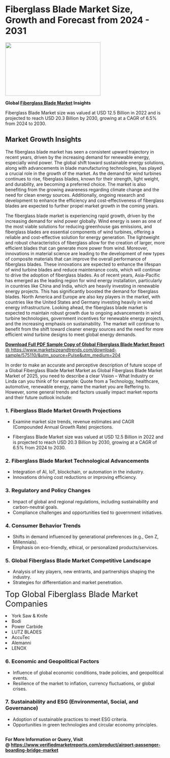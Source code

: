 <H1>Fiberglass Blade Market Size, Growth and Forecast from 2024 - 2031</H1><img class="aligncenter size-medium wp-image-584254" src="https://thirdeyenews.in/wp-content/uploads/2024/09/Global-Market-Research-300x168.jpeg" alt="" width="300" height="168" /><p><strong>Global&nbsp;<a href="https://www.marketsizeandtrends.com/download-sample/575110/&amp;utm_source=Pulse&amp;utm_medium=204">Fiberglass Blade Market</a> Insights</strong></p><p>Fiberglass Blade Market size was valued at USD 12.5 Billion in 2022 and is projected to reach USD 20.3 Billion by 2030, growing at a CAGR of 6.5% from 2024 to 2030.</p><p><h2>Market Growth Insights</h2> <p>The fiberglass blade market has seen a consistent upward trajectory in recent years, driven by the increasing demand for renewable energy, especially wind power. The global shift toward sustainable energy solutions, along with advancements in blade manufacturing technologies, has played a crucial role in the growth of the market. As the demand for wind turbines continues to rise, fiberglass blades, known for their strength, light weight, and durability, are becoming a preferred choice. The market is also benefiting from the growing awareness regarding climate change and the need for clean energy sources. Additionally, ongoing research and development to enhance the efficiency and cost-effectiveness of fiberglass blades are expected to further propel market growth in the coming years.</p> <p><a href="#"></a></p> <p>The fiberglass blade market is experiencing rapid growth, driven by the increasing demand for wind power globally. Wind energy is seen as one of the most viable solutions for reducing greenhouse gas emissions, and fiberglass blades are essential components of wind turbines, offering a reliable and cost-effective solution for energy generation. The lightweight and robust characteristics of fiberglass allow for the creation of larger, more efficient blades that can generate more power from wind. Moreover, innovations in material science are leading to the development of new types of composite materials that can improve the overall performance of fiberglass blades. These innovations are expected to enhance the lifespan of wind turbine blades and reduce maintenance costs, which will continue to drive the adoption of fiberglass blades. As of recent years, Asia-Pacific has emerged as the leading region for wind energy installation, particularly in countries like China and India, which are heavily investing in renewable energy projects. This has significantly boosted the demand for fiberglass blades. North America and Europe are also key players in the market, with countries like the United States and Germany investing heavily in wind energy infrastructure. Looking ahead, the fiberglass blade market is expected to maintain robust growth due to ongoing advancements in wind turbine technologies, government incentives for renewable energy projects, and the increasing emphasis on sustainability. The market will continue to benefit from the shift toward cleaner energy sources and the need for more efficient wind turbine designs to meet global energy demands.</p> <p><a href="#"></p><p><span class=""><strong>Download Full PDF Sample Copy of Global Fiberglass Blade Market Report</strong> @ <a href="https://www.marketsizeandtrends.com/download-sample/575110/&amp;utm_source=Pulse&amp;utm_medium=204" target="_blank">https://www.marketsizeandtrends.com/download-sample/575110/&amp;utm_source=Pulse&amp;utm_medium=204</a></span></p><p>In order to make an accurate and perceptive description of future scope of a Global&nbsp;Fiberglass Blade Market Market as Global&nbsp;Fiberglass Blade Market Market of 2025, you need to describe a clear Vision &ndash; What Industry or Linda can you think of for example: Quote from a Technology, healthcare, automotive, renewable energy, name the market you are Reffering to. However, some general trends and factors usually impact market reports and their future outlook include:</p><h3>1.&nbsp;<strong>Fiberglass Blade Market Growth Projections</strong></h3><ul><li>Examine market size trends, revenue estimates and CAGR (Compounded Annual Growth Rate) projections.</li><li><p>Fiberglass Blade Market size was valued at USD 12.5 Billion in 2022 and is projected to reach USD 20.3 Billion by 2030, growing at a CAGR of 6.5% from 2024 to 2030.</p></li></ul><h3>2.&nbsp;<strong>Fiberglass Blade Market Technological Advancements</strong></h3><ul><li>Integration of AI, IoT, blockchain, or automation in the industry.</li><li>Innovations driving cost reductions or improving efficiency.</li></ul><h3>3.&nbsp;<strong>Regulatory and Policy Changes</strong></h3><ul><li>Impact of global and regional regulations, including sustainability and carbon-neutral goals.</li><li>Compliance challenges and opportunities tied to government initiatives.</li></ul><h3>4.&nbsp;<strong>Consumer Behavior Trends</strong></h3><ul><li>Shifts in demand influenced by generational preferences (e.g., Gen Z, Millennials).</li><li>Emphasis on eco-friendly, ethical, or personalized products/services.</li></ul><h3>5.&nbsp;<strong>Global Fiberglass Blade Market Competitive Landscape</strong></h3><ul><li>Analysis of key players, new entrants, and partnerships shaping the industry.</li><li>Strategies for differentiation and market penetration.</li></ul><p data-pm-slice="1 1 []"><span style="color: inherit; font-family: inherit; font-size: 25px;">Top Global Fiberglass Blade Market Companies</span></p><div class="" data-test-id=""><p><li>York Saw & Knife</li><li> Bodi</li><li> Power Carbide</li><li> LUTZ BLADES</li><li> AccuTec</li><li> Alemanni</li><li> LENOX</li></p></div><h3>6.&nbsp;<strong>Economic and Geopolitical Factors</strong></h3><ul><li>Influence of global economic conditions, trade policies, and geopolitical events.</li><li>Resilience of the market to inflation, currency fluctuations, or global crises.</li></ul><h3>7.&nbsp;<strong>Sustainability and ESG (Environmental, Social, and Governance)</strong></h3><ul><li>Adoption of sustainable practices to meet ESG criteria.</li><li>Opportunities in green technologies and circular economy principles.</li></ul><h2><strong style="font-size: 14px;">For More Information or Query, Visit @&nbsp;</strong><a style="background-color: #ffffff; font-size: 14px;" href="https://www.marketsizeandtrends.com/report/fiberglass-blade-market/" target="_blank">https://www.verifiedmarketreports.com/product/airport-passenger-boarding-bridge-market</a></h2>
